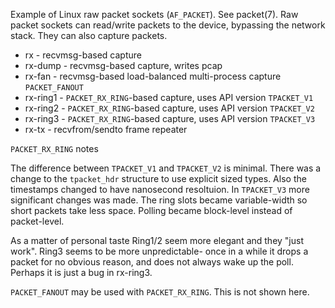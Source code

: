 Example of Linux raw packet sockets (`AF_PACKET`). See packet(7). Raw packet
sockets can read/write packets to the device, bypassing the network stack. 
They can also capture packets.

* rx       -  recvmsg-based capture 
* rx-dump  -  recvmsg-based capture, writes pcap
* rx-fan   -  recvmsg-based load-balanced multi-process capture `PACKET_FANOUT`
* rx-ring1 - `PACKET_RX_RING`-based capture, uses API version `TPACKET_V1`
* rx-ring2 - `PACKET_RX_RING`-based capture, uses API version `TPACKET_V2`
* rx-ring3 - `PACKET_RX_RING`-based capture, uses API version `TPACKET_V3` 
* rx-tx    - recvfrom/sendto frame repeater

`PACKET_RX_RING` notes

The difference between `TPACKET_V1` and `TPACKET_V2` is minimal. There was
a change to the `tpacket_hdr` structure to use explicit sized types.  Also
the timestamps changed to have nanosecond resoltuion. In `TPACKET_V3` more 
significant changes was made. The ring slots became variable-width so short
packets take less space. Polling became block-level instead of packet-level. 

As a matter of personal taste Ring1/2 seem more elegant and they "just work". 
Ring3 seems to be more unpredictable- once in a while it drops a packet for 
no obvious reason, and does not always wake up the poll. Perhaps it is just
a bug in rx-ring3.

`PACKET_FANOUT` may be used with `PACKET_RX_RING`. This is not shown here.
